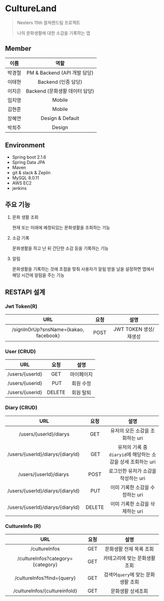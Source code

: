 # CultureLand

> Nexters 15th 컬쳐랜드팀 프로젝트
>
> 나의 문화생활에 대한 소감을 기록하는 앱

## Member

이름 | 역할
:--: | :--:
박경철 | PM & Backend (API 개발 담당)
이태현 | Backend (인증 담당)
이지은 | Backend (문화생활 데이터 담당)
임지영 | Mobile
김현준 | Mobile
장혜연 | Design & Default
박희주 | Design

## Environment

- Spring boot 2.1.6
- Spring Data JPA
- Maven
- git & slack & Zeplin
- MySQL 8.0.11
- AWS EC2
- jenkins

## 주요 기능

1. 문화 생활 조회

   현재 또는 미래에 예정되있는 문화생활을 조회하는 기능

2. 소감 기록

   문화생활을 하고 난 뒤 간단한 소감 등을 기록하는 기능

3. 알림

   문화생활을 기록하는 것에 초점을 맞춰 사용자가 알림 받을 날을 설정하면 앱에서 해당 시간에 알림을 주는 기능

## RESTAPI 설계

### Jwt Token(R)
URL | 요청 | 설명
:--: | :--: | :--:
/signInOrUp?snsName={kakao, facebook} | POST | JWT TOKEN 생성/재생성

### User (CRUD)

URL | 요청 | 설명
:--: | :--: | :--:
/users/{userId} | GET | 마이페이지
/users/{userid} | PUT | 회원 수정
/users/{userid} | DELETE | 회원 탈퇴

### Diary (CRUD)

URL | 요청 | 설명
:--: | :--: | :--:
/users/{userId}/diarys | GET |  유저의 모든 소감을 조회하는 uri
/users/{userId}/diarys/{diaryId} | GET |  유저의 기록 중 `diaryid`에 해당하는 소감을 상세 조회하는 uri
/users/{userId}/diarys | POST | 로그인한 유저가 소감을 작성하는 uri
/users/{userId}/diarys/{diaryId} | PUT | 이미 기록한 소감을 수정하는 uri
/users/{userId}/diarys/{diaryId} | DELETE | 이미 기록한 소감을 삭제하는 uri

### CultureInfo (R)

URL | 요청 | 설명
:--: | :--: | :--:
/cultureInfos | GET | 문화생활 전체 목록 조회
/cultureInfos?category={category} | GET | 카테고리에 맞는 문화생활 조회
/cultureInfos?find={query} | GET | 검색어`query`에 맞는 문화생활 조회
/cultureInfos/{cultureinfoId} | GET | 문화생활 상세조회

